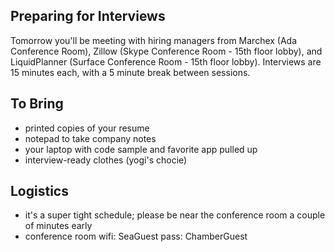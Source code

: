 Preparing for Interviews
-------------------
Tomorrow you'll be meeting with hiring managers from Marchex (Ada Conference Room), Zillow (Skype Conference Room - 15th floor lobby), and LiquidPlanner (Surface Conference Room - 15th floor lobby). Interviews are 15 minutes each, with a 5 minute break between sessions. 

## To Bring
- printed copies of your resume
- notepad to take company notes
- your laptop with code sample and favorite app pulled up
- interview-ready clothes (yogi's chocie)

## Logistics
- it's a super tight schedule; please be near the conference room a couple of minutes early
- conference room wifi: SeaGuest pass: ChamberGuest